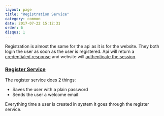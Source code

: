 ```yaml
---
layout: page
title: "Registration Service"
category: common
date: 2017-07-22 15:12:31
order: 6
disqus: 1
---
```


Registration is almost the same for the api as it is for the website.  They both login the user as soon as the user is registered.  Api will return a [credentialed response](https://github.com/phptuts/starterkitforsymfony/blob/master/src/AppBundle/Controller/Api/RegisterController.php#L69) and website will [authenticate the session](https://github.com/phptuts/starterkitforsymfony/blob/master/src/AppBundle/Controller/Main/RegisterController.php#L49).

### [Register Service](https://github.com/phptuts/starterkitforsymfony/blob/master/src/AppBundle/Service/User/RegisterService.php)

The register service does 2 things:

- Saves the user with a plain password
- Sends the user a welcome email

Everything time a user is created in system it goes through the register service.

